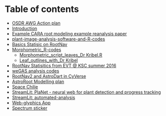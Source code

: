 # Table of contents

* [OSDR AWG Action plan](README.md)
* [Introduction](<README (1).md>)
* [Example CARA root modeling example reanalysis paper](example-cara-root-modeling-example-reanalysis-paper.md)
* [plant-image-analysis-software-and-R-codes](<README (1) (1).md>)
* [Basics Statisic on RootNav](<Basics Statisic on RootNav/README.md>)
* [Morphometric\_R-codes](Morphometric\_R-codes/README.md)
  * [Morphometric\_script\_leaves\_Dr Kribel.R](morphometric\_script\_leaves\_dr-kribel.r.md)
  * [Leaf\_outlines\_with\_Dr Kribel](leaf\_outlines\_with\_dr-kribel.md)
* [RootNav Statisitics from EVT @ KSC summer 2016](rootnav-statisitics-from-evt-ksc-summer-2016.md)
* [weGAS analysis codes](wegas-analysis-codes.md)
* [RootNav2 and AstroDart in CyVerse](rootnav2-and-astrodart-in-cyverse.md)
* [AstroRoot Modelling plan](astroroot-modelling-plan.md)
* [Space Chilie](space-chilie.md)
* [StreamLit: PlaNet - neural web for plant detection and progress tracking](streamlit-planet-neural-web-for-plant-detection-and-progress-tracking.md)
* [StreamLit: automated-analysis](streamlit-automated-analysis.md)
* [Web-glyphics App](web-glyphics-app.md)
* [Spectrum sticker](spectrum-sticker.md)
